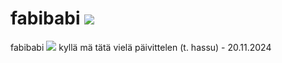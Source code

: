 # fabibabi <img src="https://cdn.discordapp.com/emojis/809899586306703380.webp?quality=lossless">
fabibabi <img src="https://cdn.discordapp.com/emojis/809899586306703380.webp?quality=lossless">
kyllä mä tätä vielä päivittelen (t. hassu) - 20.11.2024
